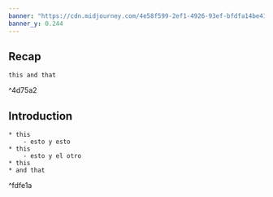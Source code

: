 ```yaml
---
banner: "https://cdn.midjourney.com/4e58f599-2ef1-4926-93ef-bfdfa14be419/0_2.png"
banner_y: 0.244
---
```



## Recap

```ad-ad-qr
this and that
```

^4d75a2

## Introduction

```ad-go
* this
	- esto y esto
* this 
	- esto y el otro
* this 
* and that
```

^fdfe1a

